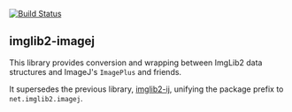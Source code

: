 [![Build Status](https://github.com/imglib/imglib2-imagej/actions/workflows/build.yml/badge.svg)](https://github.com/imglib/imglib2-imagej/actions/workflows/build.yml)

## imglib2-imagej

This library provides conversion and wrapping between
ImgLib2 data structures and ImageJ's `ImagePlus` and friends.

It supersedes the previous library,
[imglib2-ij](https://github.com/imglib/imglib2-ij),
unifying the package prefix to `net.imglib2.imagej`.
